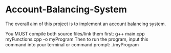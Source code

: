 # Account-Balancing-System
The overall aim of this project is to implement an account balancing system.

You MUST compile both source files/link them first: g++ main.cpp myFunctions.cpp -o myProgram
Then to run the program, input this command into your terminal or command prompt: ./myProgram
